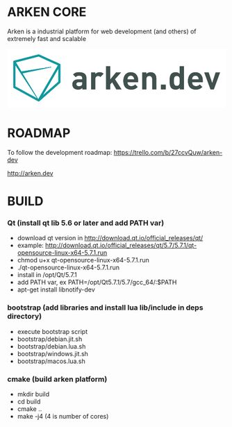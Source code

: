 # ARKEN CORE

Arken is a industrial platform for web development (and others) of extremely fast and scalable

![Arken image](images/logo-arken-1.png)

# ROADMAP

To follow the development roadmap: https://trello.com/b/27ccvQuw/arken-dev

http://arken.dev

# BUILD

### Qt (install qt lib 5.6 or later and add PATH var)
- download qt version in http://download.qt.io/official_releases/qt/
- example: http://download.qt.io/official_releases/qt/5.7/5.7.1/qt-opensource-linux-x64-5.7.1.run
- chmod u+x qt-opensource-linux-x64-5.7.1.run
- ./qt-opensource-linux-x64-5.7.1.run
- install in /opt/Qt/5.7.1
- add PATH var, ex PATH=/opt/Qt5.7.1/5.7/gcc_64/:$PATH
- apt-get install libnotify-dev

### bootstrap (add libraries and install lua lib/include in deps directory)

- execute bootstrap script
- bootstrap/debian.jit.sh
- bootstrap/debian.lua.sh
- bootstrap/windows.jit.sh
- bootstrap/macos.lua.sh

### cmake (build arken platform)

- mkdir build
- cd build
- cmake ..
- make -j4 (4 is number of cores)
